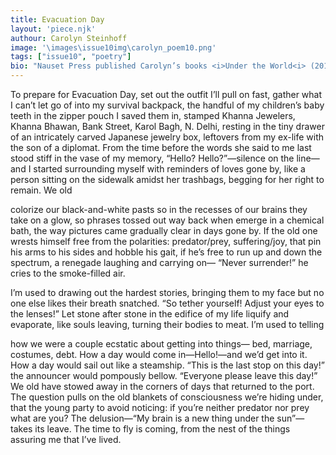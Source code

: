 ```yaml
---
title: Evacuation Day
layout: 'piece.njk'
authour: Carolyn Steinhoff
image: '\images\issue10img\carolyn_poem10.png'
tags: ["issue10", "poetry"]
bio: "Nauset Press published Carolyn’s books <i>Under the World<i> (2016) and <i>History of the Future</i> (2023). In his blurb for <i>Under the World</i>, the late John Ashbery said, “These are haunting, plangent poems that reverberate in one’s consciousness long after reading.” Carolyn's poems have appeared in <i>Book of Matches, Global Poemic, The Indypendent, Cape Rock, And Then, House Organ, Emerge Literary Journal, The Hat, Conjunctions</i> and more. Texture Press published her chapbook, <i>Plain English<i>, and her play <i>The Setting Face to Face with the Clear Light</i>. Her articles have been in <i>Multicultural Review, A&U: America’s AIDS Magazine</i>, and <i>Today’s Latino Magazine</i>."
---
```

To prepare for Evacuation Day,
set out the outfit I’ll pull on fast,
gather what I can’t let go of
into my survival backpack, 
the handful of my children’s baby teeth
in the zipper pouch I saved them in,
stamped Khanna Jewelers,
Khanna Bhawan, Bank Street,
Karol Bagh, N. Delhi, resting in the tiny drawer 
of an intricately carved Japanese jewelry box, 
leftovers from my ex-life 
with the son of a diplomat.
From the time before
the words she said to me last 
stood stiff in the vase of my memory,
“Hello? Hello?”—silence on the line—
and I started surrounding myself with reminders 
of loves gone by,
like a person sitting on the sidewalk amidst her trashbags,
begging for her right to remain. We old 
 
colorize our black-and-white pasts so
in the recesses of our brains they take on a glow,
so phrases tossed out way back when emerge
in a chemical bath, the way pictures came gradually clear 
in days gone by.
If the old one wrests himself free
from the polarities: predator/prey, suffering/joy,
that pin his arms to his sides and hobble his gait, 
if he’s free to run up and down the spectrum,
a renegade laughing and carrying on—
“Never surrender!” he cries to the smoke-filled air.
 
I’m used to drawing out the hardest stories, 
bringing them to my face but no one else
likes their breath snatched. “So tether yourself!
Adjust your eyes to the lenses!”
Let stone after stone in the edifice of my life liquify and evaporate,
like souls leaving, turning their bodies to meat. 
I’m used to telling
 
how we were a couple
ecstatic about getting into things—
bed, marriage, costumes, debt.
How a day would come in—Hello!—and we’d get into it.
How a day would sail out like a steamship. 
“This is the last stop on this day!” the announcer would pompously bellow.
“Everyone please leave this day!” 
We old have stowed away in the corners
of days that returned to the port.
The question pulls on the old blankets of consciousness 
we’re hiding under,
that the young party to avoid noticing:
if you’re neither predator nor prey 
what are you? The delusion—“My brain is a new thing
under the sun”—takes its leave.
The time to fly is coming,
from the nest of the things assuring me that I’ve lived.
